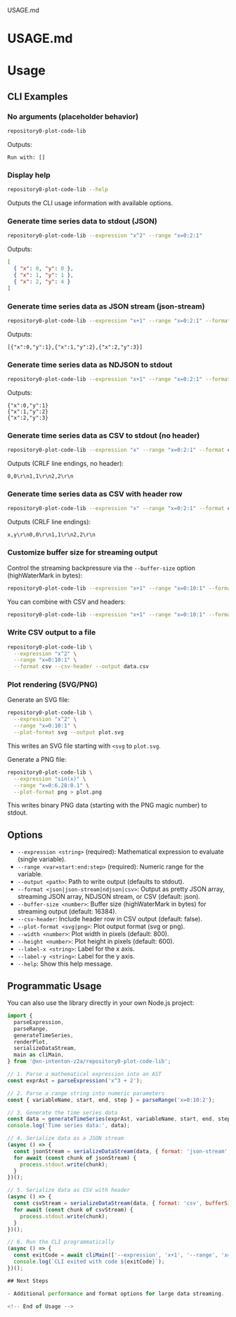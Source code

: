 USAGE.md
# USAGE.md
# Usage

## CLI Examples

### No arguments (placeholder behavior)

```bash
repository0-plot-code-lib
```
Outputs:
```
Run with: []
```

### Display help

```bash
repository0-plot-code-lib --help
```
Outputs the CLI usage information with available options.

### Generate time series data to stdout (JSON)

```bash
repository0-plot-code-lib --expression "x^2" --range "x=0:2:1"
```

Outputs:
```json
[
  { "x": 0, "y": 0 },
  { "x": 1, "y": 1 },
  { "x": 2, "y": 4 }
]
```

### Generate time series data as JSON stream (json-stream)

```bash
repository0-plot-code-lib --expression "x+1" --range "x=0:2:1" --format json-stream
```

Outputs:
```
[{"x":0,"y":1},{"x":1,"y":2},{"x":2,"y":3}]
```

### Generate time series data as NDJSON to stdout

```bash
repository0-plot-code-lib --expression "x+1" --range "x=0:2:1" --format ndjson
```

Outputs:
```
{"x":0,"y":1}
{"x":1,"y":2}
{"x":2,"y":3}
```

### Generate time series data as CSV to stdout (no header)

```bash
repository0-plot-code-lib --expression "x" --range "x=0:2:1" --format csv
```

Outputs (CRLF line endings, no header):
```
0,0\r\n1,1\r\n2,2\r\n
```

### Generate time series data as CSV with header row

```bash
repository0-plot-code-lib --expression "x" --range "x=0:2:1" --format csv --csv-header
```

Outputs (CRLF line endings):
```
x,y\r\n0,0\r\n1,1\r\n2,2\r\n
```

### Customize buffer size for streaming output

Control the streaming backpressure via the `--buffer-size` option (highWaterMark in bytes):

```bash
repository0-plot-code-lib --expression "x+1" --range "x=0:10:1" --format json-stream --buffer-size 1024 > data.json
```

You can combine with CSV and headers:

```bash
repository0-plot-code-lib --expression "x+1" --range "x=0:10:1" --format csv --csv-header --buffer-size 1024 > data.csv
```

### Write CSV output to a file

```bash
repository0-plot-code-lib \
  --expression "x^2" \
  --range "x=0:10:1" \
  --format csv --csv-header --output data.csv
```

### Plot rendering (SVG/PNG)

Generate an SVG file:
```bash
repository0-plot-code-lib \
  --expression "x^2" \
  --range "x=0:10:1" \
  --plot-format svg --output plot.svg
```
This writes an SVG file starting with `<svg` to `plot.svg`.

Generate a PNG file:
```bash
repository0-plot-code-lib \
  --expression "sin(x)" \
  --range "x=0:6.28:0.1" \
  --plot-format png > plot.png
```
This writes binary PNG data (starting with the PNG magic number) to stdout.

## Options

- `--expression <string>` (required): Mathematical expression to evaluate (single variable).
- `--range <var=start:end:step>` (required): Numeric range for the variable.
- `--output <path>`: Path to write output (defaults to stdout).
- `--format <json|json-stream|ndjson|csv>`: Output as pretty JSON array, streaming JSON array, NDJSON stream, or CSV (default: json).
- `--buffer-size <number>`: Buffer size (highWaterMark in bytes) for streaming output (default: 16384).
- `--csv-header`: Include header row in CSV output (default: false).
- `--plot-format <svg|png>`: Plot output format (svg or png).
- `--width <number>`: Plot width in pixels (default: 800).
- `--height <number>`: Plot height in pixels (default: 600).
- `--label-x <string>`: Label for the x axis.
- `--label-y <string>`: Label for the y axis.
- `--help`: Show this help message.

## Programmatic Usage

You can also use the library directly in your own Node.js project:

```js
import {
  parseExpression,
  parseRange,
  generateTimeSeries,
  renderPlot,
  serializeDataStream,
  main as cliMain,
} from '@xn-intenton-z2a/repository0-plot-code-lib';

// 1. Parse a mathematical expression into an AST
const exprAst = parseExpression('x^3 + 2');

// 2. Parse a range string into numeric parameters
const { variableName, start, end, step } = parseRange('x=0:10:2');

// 3. Generate the time series data
const data = generateTimeSeries(exprAst, variableName, start, end, step);
console.log('Time series data:', data);

// 4. Serialize data as a JSON stream
(async () => {
  const jsonStream = serializeDataStream(data, { format: 'json-stream', bufferSize: 1024, csvHeader: false });
  for await (const chunk of jsonStream) {
    process.stdout.write(chunk);
  }
})();

// 5. Serialize data as CSV with header
(async () => {
  const csvStream = serializeDataStream(data, { format: 'csv', bufferSize: 1024, csvHeader: true });
  for await (const chunk of csvStream) {
    process.stdout.write(chunk);
  }
})();

// 6. Run the CLI programmatically
(async () => {
  const exitCode = await cliMain(['--expression', 'x+1', '--range', 'x=0:5:1', '--plot-format', 'svg']);
  console.log(`CLI exited with code ${exitCode}`);
})();

## Next Steps

- Additional performance and format options for large data streaming.

<!-- End of Usage -->
